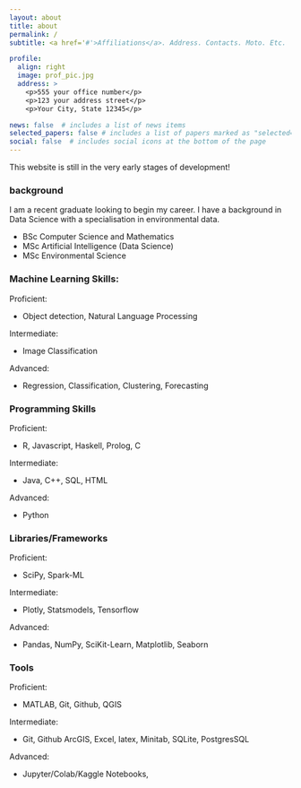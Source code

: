 ```yaml
---
layout: about
title: about
permalink: /
subtitle: <a href='#'>Affiliations</a>. Address. Contacts. Moto. Etc.

profile:
  align: right
  image: prof_pic.jpg
  address: >
    <p>555 your office number</p>
    <p>123 your address street</p>
    <p>Your City, State 12345</p>

news: false  # includes a list of news items
selected_papers: false # includes a list of papers marked as "selected={true}"
social: false  # includes social icons at the bottom of the page
---
```


This website is still in the very early stages of development!

### background

I am a recent graduate looking to begin my career. I have a background in Data Science with a specialisation in environmental data.
- BSc Computer Science and Mathematics
- MSc Artificial Intelligence (Data Science)
- MSc Environmental Science

### Machine Learning Skills:

Proficient:
- Object detection, Natural Language Processing

Intermediate:
- Image Classification

Advanced:
- Regression, Classification, Clustering, Forecasting

### Programming Skills

Proficient:
- R, Javascript, Haskell, Prolog, C

Intermediate:
- Java, C++, SQL, HTML

Advanced:
- Python

### Libraries/Frameworks

Proficient:
- SciPy, Spark-ML

Intermediate:
- Plotly, Statsmodels, Tensorflow

Advanced:
- Pandas, NumPy, SciKit-Learn, Matplotlib, Seaborn

### Tools

Proficient:
- MATLAB, Git, Github, QGIS

Intermediate:
-  Git, Github ArcGIS, Excel, latex, Minitab, SQLite, PostgresSQL

Advanced:
- Jupyter/Colab/Kaggle Notebooks,
